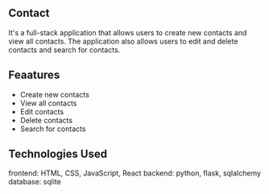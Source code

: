## Contact
It's a full-stack application that allows users to create new contacts and view all contacts. The application also allows users to edit and delete contacts and search for contacts.
## Feaatures
- Create new contacts
- View all contacts
- Edit contacts
- Delete contacts
- Search for contacts
## Technologies Used
frontend: HTML, CSS, JavaScript, React
backend: python, flask, sqlalchemy
database: sqlite